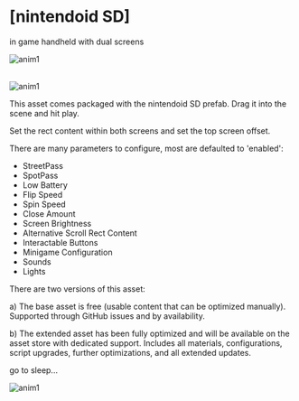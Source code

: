 # [nintendoid SD]
in game handheld with dual screens

![anim1](https://github.com/eagleEggs/nintendoDSscreenSimulator/blob/master/testing/dsTesting_colorChange.gif?raw=true)<br><br>

![anim1](https://github.com/eagleEggs/nintendoDSscreenSimulator/blob/master/testing/dsTesting_materials.gif?raw=true)


This asset comes packaged with the nintendoid SD prefab.
Drag it into the scene and hit play.

Set the rect content within both screens and set the top screen offset.


There are many parameters to configure, most are defaulted to 'enabled':


 - StreetPass
 - SpotPass
 - Low Battery
 - Flip Speed
 - Spin Speed
 - Close Amount
 - Screen Brightness
 - Alternative Scroll Rect Content
 - Interactable Buttons
 - Minigame Configuration
 - Sounds
 - Lights
 
  
 There are two versions of this asset:
 
 a) The base asset is free (usable content that can be optimized manually).
    Supported through GitHub issues and by availability.
 
 b) The extended asset has been fully optimized and will be available on the asset store with dedicated support.
    Includes all materials, configurations, script upgrades, further optimizations, and all extended updates.
 




 go to sleep... <br>
 
![anim1](https://github.com/eagleEggs/nintendoDSscreenSimulator/blob/master/dsLightTesting5.gif?raw=true)


